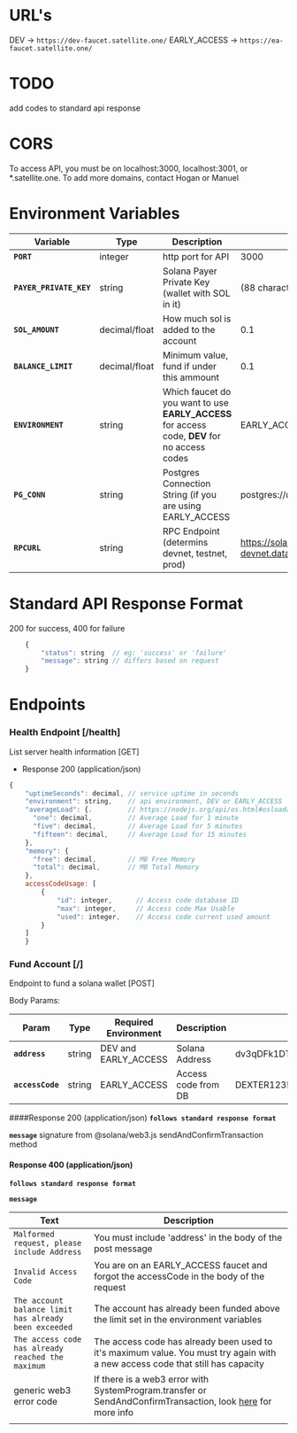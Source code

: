# URL's

DEV -> `https://dev-faucet.satellite.one/`
EARLY_ACCESS -> `https://ea-faucet.satellite.one/`

# TODO
add codes to standard api response

# CORS
To access API, you must be on localhost:3000, localhost:3001, or *.satellite.one. To add more domains, contact Hogan or Manuel

# Environment Variables
| Variable      | Type | Description | Example |
| ----------- | ----------- | ----------- | ----------- |
| **`PORT`** | integer | http port for API | 3000
| **`PAYER_PRIVATE_KEY`** | string | Solana Payer Private Key (wallet with SOL in it) | (88 character string from Solana CLI)
| **`SOL_AMOUNT `** | decimal/float | How much sol is added to the account | 0.1
| **`BALANCE_LIMIT `** | decimal/float | Minimum value, fund if under this ammount | 0.1
| **`ENVIRONMENT `** | string | Which faucet do you want to use **EARLY_ACCESS** for access code, **DEV** for no access codes | EARLY_ACCESS (or) DEV
| **`PG_CONN `** | string | Postgres Connection String (if you are using EARLY_ACCESS | postgres://username:password@host:port/db
| **`RPCURL `** | string | RPC Endpoint (determins devnet, testnet, prod) | https://solana--devnet.datahub.figment.io/apikey/<api-key>

# Standard API Response Format
200 for success, 400 for failure
```javascript
	{ 
		"status": string  // eg: 'success' or 'failure'
		"message": string // differs based on request
	}
```

# Endpoints

### Health Endpoint [/health]

List server health information [GET]


+ Response 200 (application/json)

```javascript
{
    "uptimeSeconds": decimal, // service uptime in seconds
    "environment": string,    // api environment, DEV or EARLY_ACCESS
    "averageLoad": {.         // https://nodejs.org/api/os.html#osloadavg
      "one": decimal,         // Average Load for 1 minute
      "five": decimal,        // Average Load for 5 minutes
      "fifteen": decimal,     // Average Load for 15 minutes
    },
    "memory": {
      "free": decimal,        // MB Free Memory
      "total": decimal,       // MB Total Memory
    },
    accessCodeUsage: [
    	{
			"id": integer,      // Access code database ID
			"max": integer,     // Access code Max Usable
			"used": integer,    // Access code current used amount
		}
    ]
    }
```

### Fund Account [/]
Endpoint to fund a solana wallet [POST]

Body Params:

| Param      | Type | Required Environment | Description | Example |
| ----------- | ----------- | ----------- | ----------- | ----------- |
| **`address`** | string | DEV and EARLY_ACCESS | Solana Address | dv3qDFk1DTF36Z62bNvrCXe9sKATA6xvVy6A798CxAS
| **`accessCode`** | string | EARLY_ACCESS | Access code from DB | DEXTER123!

####Response 200 (application/json)
**`follows standard response format`**

**`message`** signature from @solana/web3.js sendAndConfirmTransaction method


#### Response 400 (application/json)
**`follows standard response format`**

**`message`**

| Text      | Description |
| ----------- | ----------- |
|`Malformed request, please include Address` | You must include 'address' in the body of the post message
| `Invalid Access Code` | You are on an EARLY_ACCESS faucet and forgot the accessCode in the body of the request
| `The account balance limit has already been exceeded` | The account has already been funded above the limit set in the environment variables
| `The access code has already reached the maximum` | The access code has already been used to it's maximum value. You must try again with a new access code that still has capacity
| generic web3 error code| If there is a web3 error with SystemProgram.transfer or SendAndConfirmTransaction, look [here](https://docs.solana.com/developing/clients/javascript-reference) for more info
||
